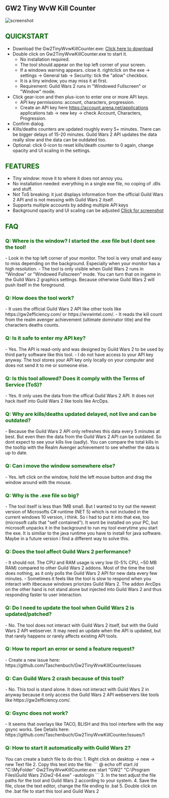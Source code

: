 ## GW2 Tiny WvW Kill Counter

![screenshot](https://user-images.githubusercontent.com/43114787/128597538-ea2f9690-d240-4f04-81ba-62ba0dc4fb51.jpg)

<h2 style="color:DarkGreen;font-weight:bolder">QUICKSTART</h2>

- Download the Gw2TinyWvwKillCounter.exe: [Click here to download](https://github.com/Taschenbuch/Gw2TinyWvwKillCounter/releases)
- Double click on Gw2TinyWvwKillCounter.exe to start it. 
  - No installation required. 
  - The tool should appear on the top left corner of your screen.
  - If a windows warning appears. close it. rightclick on the exe -> settings -> General tab -> Security: tick the "allow" checkbox.
  - It is a tiny window, you may miss it at first.
  - Requirement: Guild Wars 2 runs in "Windowed Fullscreen" or "Window" mode.
- Click gear-icon and then plus-icon to enter one or more API keys.
  - API key permissions: account, characters, progression.
  - Create an API key here https://account.arena.net/applications applications tab -> new key -> check Account, Characters, Progression.
- Confirm dialog.
- Kills/deaths counters are updated roughly every 5+ minutes. There can be bigger delays of 15-20 minutes. Guild Wars 2 API updates the data really slow and the data can be outdated too.
- Optional: click 0-icon to reset kills/death counter to 0 again, change opacity and UI scaling in the settings.

<h2 style="color:DarkGreen;font-weight:bolder">FEATURES</h2>

- Tiny window: move it to where it does not annoy you.
- No installation needed: everything in a single exe file, no coping of .dlls and stuff.
- Not ToS breaking: it just displays information from the official Guild Wars 2 API and is not messing with Guild Wars 2 itself.
- Supports multiple accounts by adding multiple API keys
- Background opacity and UI scaling can be adjusted  [Cllick for screenshot](https://user-images.githubusercontent.com/43114787/128633412-193582c7-4912-4261-b950-9123521cc175.jpg)

<h2 style="color:DarkGreen;font-weight:bolder">FAQ</h2>

<h3 style="color:DarkGreen;font-weight:bolder">Q: Where is the window? I started the .exe file but I dont see the tool!</h3>
- Look in the top left corner of your monitor. The tool is very small and easy to miss depending on the background. Especially when your monitor has a high resolution.
- The tool is only visible when Guild Wars 2 runs in "Window" or "Windowed Fullscreen" mode. You can turn that on ingame in the Guild Wars 2 graphics settings. Because otherwise Guild Wars 2 will push itself in the foreground.

<h3 style="color:DarkGreen;font-weight:bolder">Q: How does the tool work?</h3>
- It uses the official Guild Wars 2 API like other tools like https://gw2efficiency.com/ or https://wvwintel.com/. 
- It reads the kill count from the realm avenger achievement (ultimate dominator title) and the characters deaths counts.

<h3 style="color:DarkGreen;font-weight:bolder">Q: Is it safe to enter my API key?</h3>
- Yes. The API is read-only and was designed by Guild Wars 2 to be used by third party software like this tool.
- I do not have access to your API key anyway. The tool stores your API key only locally on your computer and does not send it to me or someone else.

<h3 style="color:DarkGreen;font-weight:bolder">Q: Is this tool allowed? Does it comply with the Terms of Service (ToS)?</h3>
- Yes. It only uses the data from the offical Guild Wars 2 API. It does not hack itself into Guild Wars 2 like tools like ArcDps.

<h3 style="color:DarkGreen;font-weight:bolder">Q: Why are kills/deaths updated delayed, not live and can be outdated?</h3>
- Because the Guild Wars 2 API only refreshes this data every 5 minutes at best. But even then the data from the Guild Wars 2 API can be outdated. So dont expect to see your kills live (sadly). You can compare the total kills in the tooltip with the Realm Avenger achievement to see whether the data is up to date.

<h3 style="color:DarkGreen;font-weight:bolder">Q: Can i move the window somewhere else?</h3>
- Yes. left click on the window, hold the left mouse button and drag the window around with the mouse.

<h3 style="color:DarkGreen;font-weight:bolder">Q: Why is the .exe file so big?</h3>
- The tool itself is less than 1MB small. But I wanted to try out the newest version of Microsofts C# runtime (NET 5) which is not included in the current windows 10 version, i think. So i had to put it into that exe, too (microsoft calls that "self contained"). It wont be installed on your PC, but microsoft unpacks it in the background to run my tool everytime you start the exe. It is similiar to the java runtime you have to install for java software. Maybe in a future version i find a different way to solve this.

<h3 style="color:DarkGreen;font-weight:bolder">Q: Does the tool affect Guild Wars 2 performance?</h3>
- It should not. The CPU and RAM usage is very low (0-5% CPU, ~50 MB RAM) compared to other Guild Wars 2 addons. Most of the time the tool does nothing, as it only polls the Guild Wars 2 API for new data every few minutes.
- Sometimes it feels like the tool is slow to respond when you interact with itbecause windows priorizes Guild Wars 2. The addon ArcDps on the other hand is not stand alone but injected into Guild Wars 2 and thus responding faster to user interaction.

<h3 style="color:DarkGreen;font-weight:bolder">Q: Do I need to update the tool when Guild Wars 2 is updated/patched?</h3>
- No. The tool does not interact with Guild Wars 2 itself, but with the Guild Wars 2 API webserver. It may need an update when the API is updated, but that rarely happens or rarely affects existing API tools.

<h3 style="color:DarkGreen;font-weight:bolder">Q: How to report an error or send a feature request?</h3>
- Create a new issue here: https://github.com/Taschenbuch/Gw2TinyWvwKillCounter/issues

<h3 style="color:DarkGreen;font-weight:bolder">Q: Can Guild Wars 2 crash because of this tool?</h3>
- No. This tool is stand alone. It does not interact with Guild Wars 2 in anyway because it only access the Guild Wars 2 API webservers like tools like https://gw2efficiency.com/.

<h3 style="color:DarkGreen;font-weight:bolder">Q: Gsync does not work?</h3>
- It seems that overlays like TACO, BLISH and this tool interfere with the way gsync works. See Details here: https://github.com/Taschenbuch/Gw2TinyWvwKillCounter/issues/1

<h3 style="color:DarkGreen;font-weight:bolder">Q: How to start it automatically with Guild Wars 2?</h3>
You can create a batch file to do this:
1. Right click on desktop -> new -> new Text file
2. Copy this text into the file:
```
@ echo off
start /d "C:\MyFolder" Gw2TinyWvwKillCounter.exe
start "GW2" "C:\Program Files\Guild Wars 2\Gw2-64.exe" -autologin
```
3. In the text adjust the file paths for the tool and Guild Wars 2 according to your system.
4. Save the file, close the text editor, change the file ending to .bat
5. Double click on the .bat file to start this tool and Guild Wars 2
